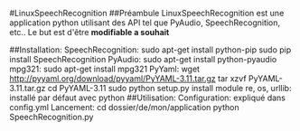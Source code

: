 #LinuxSpeechRecognition
##Préambule
LinuxSpeechRecognition est une application python utilisant des API tel que PyAudio, SpeechRecognition, etc..
Le but est d'être __modifiable a souhait__

##Installation:
    SpeechRecognition:
        sudo apt-get install python-pip
        sudo pip install SpeechRecognition
    PyAudio:
        sudo apt-get install python-pyaudio
    mpg321:
        sudo apt-get install mpg321
    PyYaml:
        wget http://pyyaml.org/download/pyyaml/PyYAML-3.11.tar.gz
        tar xzvf PyYAML-3.11.tar.gz
        cd PyYAML-3.11
        sudo python setup.py install
    module re, os, urllib:
        installé par défaut avec python
##Utilisation:
    Configuration:
        expliqué dans config.yml
    Lancement:
        cd dossier/de/mon/application
        python SpeechRecognition.py
